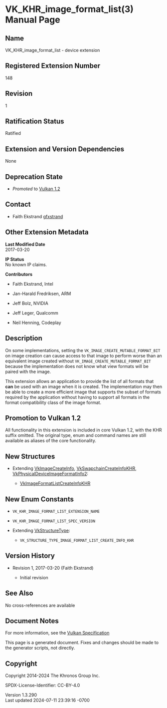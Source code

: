 # VK_KHR_image_format_list(3) Manual Page

## Name

VK_KHR_image_format_list - device extension



## <a href="#_registered_extension_number" class="anchor"></a>Registered Extension Number

148

## <a href="#_revision" class="anchor"></a>Revision

1

## <a href="#_ratification_status" class="anchor"></a>Ratification Status

Ratified

## <a href="#_extension_and_version_dependencies" class="anchor"></a>Extension and Version Dependencies

None

## <a href="#_deprecation_state" class="anchor"></a>Deprecation State

- *Promoted* to <a
  href="https://registry.khronos.org/vulkan/specs/1.3-extensions/html/vkspec.html#versions-1.2-promotions"
  target="_blank" rel="noopener">Vulkan 1.2</a>

## <a href="#_contact" class="anchor"></a>Contact

- Faith Ekstrand <a
  href="https://github.com/KhronosGroup/Vulkan-Docs/issues/new?body=%5BVK_KHR_image_format_list%5D%20@gfxstrand%0A*Here%20describe%20the%20issue%20or%20question%20you%20have%20about%20the%20VK_KHR_image_format_list%20extension*"
  target="_blank" rel="nofollow noopener"><em></em>gfxstrand</a>

## <a href="#_other_extension_metadata" class="anchor"></a>Other Extension Metadata

**Last Modified Date**  
2017-03-20

**IP Status**  
No known IP claims.

**Contributors**  
- Faith Ekstrand, Intel

- Jan-Harald Fredriksen, ARM

- Jeff Bolz, NVIDIA

- Jeff Leger, Qualcomm

- Neil Henning, Codeplay

## <a href="#_description" class="anchor"></a>Description

On some implementations, setting the
`VK_IMAGE_CREATE_MUTABLE_FORMAT_BIT` on image creation can cause access
to that image to perform worse than an equivalent image created without
`VK_IMAGE_CREATE_MUTABLE_FORMAT_BIT` because the implementation does not
know what view formats will be paired with the image.

This extension allows an application to provide the list of all formats
that **can** be used with an image when it is created. The
implementation may then be able to create a more efficient image that
supports the subset of formats required by the application without
having to support all formats in the format compatibility class of the
image format.

## <a href="#_promotion_to_vulkan_1_2" class="anchor"></a>Promotion to Vulkan 1.2

All functionality in this extension is included in core Vulkan 1.2, with
the KHR suffix omitted. The original type, enum and command names are
still available as aliases of the core functionality.

## <a href="#_new_structures" class="anchor"></a>New Structures

- Extending [VkImageCreateInfo](https://registry.khronos.org/vulkan/specs/1.3-extensions/man/html/VkImageCreateInfo.html),
  [VkSwapchainCreateInfoKHR](https://registry.khronos.org/vulkan/specs/1.3-extensions/man/html/VkSwapchainCreateInfoKHR.html),
  [VkPhysicalDeviceImageFormatInfo2](https://registry.khronos.org/vulkan/specs/1.3-extensions/man/html/VkPhysicalDeviceImageFormatInfo2.html):

  - [VkImageFormatListCreateInfoKHR](https://registry.khronos.org/vulkan/specs/1.3-extensions/man/html/VkImageFormatListCreateInfoKHR.html)

## <a href="#_new_enum_constants" class="anchor"></a>New Enum Constants

- `VK_KHR_IMAGE_FORMAT_LIST_EXTENSION_NAME`

- `VK_KHR_IMAGE_FORMAT_LIST_SPEC_VERSION`

- Extending [VkStructureType](https://registry.khronos.org/vulkan/specs/1.3-extensions/man/html/VkStructureType.html):

  - `VK_STRUCTURE_TYPE_IMAGE_FORMAT_LIST_CREATE_INFO_KHR`

## <a href="#_version_history" class="anchor"></a>Version History

- Revision 1, 2017-03-20 (Faith Ekstrand)

  - Initial revision

## <a href="#_see_also" class="anchor"></a>See Also

No cross-references are available

## <a href="#_document_notes" class="anchor"></a>Document Notes

For more information, see the <a
href="https://registry.khronos.org/vulkan/specs/1.3-extensions/html/vkspec.html#VK_KHR_image_format_list"
target="_blank" rel="noopener">Vulkan Specification</a>

This page is a generated document. Fixes and changes should be made to
the generator scripts, not directly.

## <a href="#_copyright" class="anchor"></a>Copyright

Copyright 2014-2024 The Khronos Group Inc.

SPDX-License-Identifier: CC-BY-4.0

Version 1.3.290  
Last updated 2024-07-11 23:39:16 -0700
